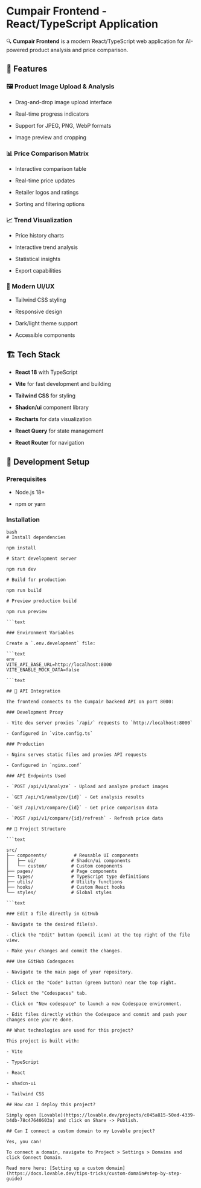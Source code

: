 # Cumpair Frontend - React/TypeScript Application

🔍 **Cumpair Frontend** is a modern React/TypeScript web application for AI-powered product analysis and price comparison.

## 🚀 Features

### 🖼️ Product Image Upload & Analysis

- Drag-and-drop image upload interface

- Real-time progress indicators

- Support for JPEG, PNG, WebP formats

- Image preview and cropping

### 📊 Price Comparison Matrix

- Interactive comparison table

- Real-time price updates

- Retailer logos and ratings

- Sorting and filtering options

### 📈 Trend Visualization

- Price history charts

- Interactive trend analysis

- Statistical insights

- Export capabilities

### 🎨 Modern UI/UX

- Tailwind CSS styling

- Responsive design

- Dark/light theme support

- Accessible components

## 🏗️ Tech Stack

- **React 18** with TypeScript

- **Vite** for fast development and building

- **Tailwind CSS** for styling

- **Shadcn/ui** component library

- **Recharts** for data visualization

- **React Query** for state management

- **React Router** for navigation

## 🚀 Development Setup

### Prerequisites

- Node.js 18+

- npm or yarn

### Installation

```text
bash
# Install dependencies

npm install

# Start development server

npm run dev

# Build for production

npm run build

# Preview production build

npm run preview

```text

### Environment Variables

Create a `.env.development` file:

```text
env
VITE_API_BASE_URL=http://localhost:8000
VITE_ENABLE_MOCK_DATA=false

```text

## 🔧 API Integration

The frontend connects to the Cumpair backend API on port 8000:

### Development Proxy

- Vite dev server proxies `/api/` requests to `http://localhost:8000`

- Configured in `vite.config.ts`

### Production

- Nginx serves static files and proxies API requests

- Configured in `nginx.conf`

### API Endpoints Used

- `POST /api/v1/analyze` - Upload and analyze product images

- `GET /api/v1/analyze/{id}` - Get analysis results

- `GET /api/v1/compare/{id}` - Get price comparison data

- `POST /api/v1/compare/{id}/refresh` - Refresh price data

## 📁 Project Structure

```text

src/
├── components/          # Reusable UI components
│   ├── ui/             # Shadcn/ui components
│   └── custom/         # Custom components
├── pages/              # Page components
├── types/              # TypeScript type definitions
├── utils/              # Utility functions
├── hooks/              # Custom React hooks
└── styles/             # Global styles

```text

### Edit a file directly in GitHub

- Navigate to the desired file(s).

- Click the "Edit" button (pencil icon) at the top right of the file view.

- Make your changes and commit the changes.

### Use GitHub Codespaces

- Navigate to the main page of your repository.

- Click on the "Code" button (green button) near the top right.

- Select the "Codespaces" tab.

- Click on "New codespace" to launch a new Codespace environment.

- Edit files directly within the Codespace and commit and push your changes once you're done.

## What technologies are used for this project?

This project is built with:

- Vite

- TypeScript

- React

- shadcn-ui

- Tailwind CSS

## How can I deploy this project?

Simply open [Lovable](https://lovable.dev/projects/c045a815-50ed-4339-b4db-78c47640603a) and click on Share -> Publish.

## Can I connect a custom domain to my Lovable project?

Yes, you can!

To connect a domain, navigate to Project > Settings > Domains and click Connect Domain.

Read more here: [Setting up a custom domain](https://docs.lovable.dev/tips-tricks/custom-domain#step-by-step-guide)
